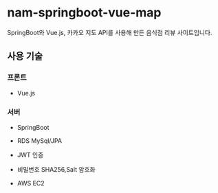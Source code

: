 # nam-springboot-vue-map

SpringBoot와 Vue.js, 카카오 지도 API를 사용해 만든 음식점 리뷰 사이트입니다.

## 사용 기술

### 프론트

* Vue.js

### 서버

* SpringBoot

* RDS MySql/JPA

* JWT 인증

* 비밀번호 SHA256,Salt 암호화

* AWS EC2
